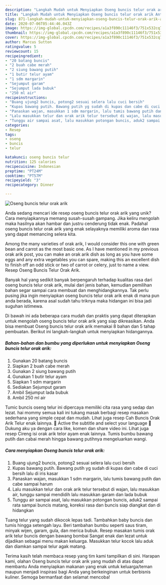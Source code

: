 ```yaml
---
description: "Langkah Mudah untuk Menyiapkan Oseng buncis telur orak arik Anti Gagal"
title: "Langkah Mudah untuk Menyiapkan Oseng buncis telur orak arik Anti Gagal"
slug: 871-langkah-mudah-untuk-menyiapkan-oseng-buncis-telur-orak-arik-anti-gagal
date: 2020-07-06T05:44:46.043Z
image: https://img-global.cpcdn.com/recipes/a1a3f890c11146f3/751x532cq70/oseng-buncis-telur-orak-arik-foto-resep-utama.jpg
thumbnail: https://img-global.cpcdn.com/recipes/a1a3f890c11146f3/751x532cq70/oseng-buncis-telur-orak-arik-foto-resep-utama.jpg
cover: https://img-global.cpcdn.com/recipes/a1a3f890c11146f3/751x532cq70/oseng-buncis-telur-orak-arik-foto-resep-utama.jpg
author: Marcus Sutton
ratingvalue: 5
reviewcount: 15
recipeingredient:
- "20 batang buncis"
- "2 buah cabe merah"
- "2 siung bawang putih"
- "1 butir telur ayam"
- "1 sdm margarin"
- "Sejumput garam"
- "Sejumput lada bubuk"
- "250 ml air"
recipeinstructions:
- "Buang ujung2 buncis, potong2 sesuai selera lalu cuci bersih"
- "Kupas bawang putih. Bawang putih yg sudah di kupas dan cabe di cuci bersih lalu di iris kasar"
- "Panaskan wajan, masukkan 1 sdm margarin, lalu tumis bawang putih dan cabe sampai harum"
- "Lalu masukkan telur dan orak arik telur tersebut di wajan, lalu masukkan air, tunggu sampai mendidih lalu masukkan garam dan lada bubuk"
- "Tunggu air sampai asat, lalu masukkan potongan buncis, aduk2 sampai rata sampai buncis matang, koreksi rasa dan buncis siap diangkat dan di hidangkan"
categories:
- Resep
tags:
- oseng
- buncis
- telur

katakunci: oseng buncis telur 
nutrition: 125 calories
recipecuisine: Indonesian
preptime: "PT24M"
cooktime: "PT57M"
recipeyield: "3"
recipecategory: Dinner

---
```



![Oseng buncis telur orak arik](https://img-global.cpcdn.com/recipes/a1a3f890c11146f3/751x532cq70/oseng-buncis-telur-orak-arik-foto-resep-utama.jpg)

Anda sedang mencari ide resep oseng buncis telur orak arik yang unik? Cara menyiapkannya memang susah-susah gampang. Jika keliru mengolah maka hasilnya akan hambar dan justru cenderung tidak enak. Padahal oseng buncis telur orak arik yang enak selayaknya memiliki aroma dan rasa yang dapat memancing selera kita.

Among the many varieties of orak arik, I would consider this one with green bean and carrot as the most basic one. As I have mentioned in my previous orak arik post, you can make an orak arik dish as long as you have some eggs and any extra vegetables you can spare, making this an excellent dish to finish off an odd stick or two of carrot or celery, just to name a view. Resep Oseng Buncis Telur Orak Arik.

Banyak hal yang sedikit banyak berpengaruh terhadap kualitas rasa dari oseng buncis telur orak arik, mulai dari jenis bahan, kemudian pemilihan bahan segar sampai cara membuat dan menghidangkannya. Tak perlu pusing jika ingin menyiapkan oseng buncis telur orak arik enak di mana pun anda berada, karena asal sudah tahu triknya maka hidangan ini bisa jadi suguhan istimewa.


Di bawah ini ada beberapa cara mudah dan praktis yang dapat diterapkan untuk mengolah oseng buncis telur orak arik yang siap dikreasikan. Anda bisa membuat Oseng buncis telur orak arik memakai 8 bahan dan 5 tahap pembuatan. Berikut ini langkah-langkah untuk menyiapkan hidangannya.

<!--inarticleads1-->

##### Bahan-bahan dan bumbu yang diperlukan untuk menyiapkan Oseng buncis telur orak arik:

1. Gunakan 20 batang buncis
1. Siapkan 2 buah cabe merah
1. Gunakan 2 siung bawang putih
1. Gunakan 1 butir telur ayam
1. Siapkan 1 sdm margarin
1. Sediakan Sejumput garam
1. Ambil Sejumput lada bubuk
1. Ambil 250 ml air


Tumic buncis oseng telur ini dipercaya memiliki cita rasa yang sedap dan lezat. hai mommy semua kali ini tukang masak berbagi resep masakan sederhana yang simple cepat dan mudah. Lihat juga resep Cah Buncis Orak Arik Telur enak lainnya. 💜 Active the subtitle and select your language 💜Dukung aku ya dengan cara like, komen dan share video ini. Lihat juga resep Cireng isi orak arik telor ayam enak lainnya. Tumis bumbu bawang putih dan cabai merah hingga bawang putihnya mengeluarkan wangi. 

<!--inarticleads2-->

##### Cara menyiapkan Oseng buncis telur orak arik:

1. Buang ujung2 buncis, potong2 sesuai selera lalu cuci bersih
1. Kupas bawang putih. Bawang putih yg sudah di kupas dan cabe di cuci bersih lalu di iris kasar
1. Panaskan wajan, masukkan 1 sdm margarin, lalu tumis bawang putih dan cabe sampai harum
1. Lalu masukkan telur dan orak arik telur tersebut di wajan, lalu masukkan air, tunggu sampai mendidih lalu masukkan garam dan lada bubuk
1. Tunggu air sampai asat, lalu masukkan potongan buncis, aduk2 sampai rata sampai buncis matang, koreksi rasa dan buncis siap diangkat dan di hidangkan


Tuang telur yang sudah dikocok lepas tadi. Tambahkan baby buncis dan tumis hingga setengah layu. Beri tambahan bumbu seperti saus tiram, minyak wijen, garam, gula, dan merica bubuk. Resep masakan tumis orak arik telur buncis dengan bawang bombai Sangat enak dan lezat untuk dijadikan sebagai menu makan keluarga. Masukkan telur kocok lalu aduk dan diamkan sampai telur agak matang. 

Terima kasih telah membaca resep yang tim kami tampilkan di sini. Harapan kami, olahan Oseng buncis telur orak arik yang mudah di atas dapat membantu Anda menyiapkan makanan yang enak untuk keluarga/teman maupun menjadi inspirasi bagi Anda yang berkeinginan untuk berbisnis kuliner. Semoga bermanfaat dan selamat mencoba!
